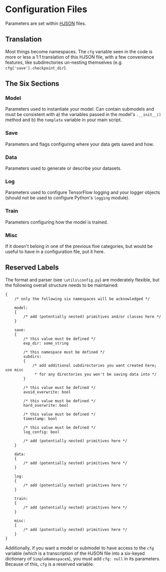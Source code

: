 # Configuration Files
Parameters are set within [HJSON](https://hjson.github.io/) files.

## Translation
Most things become namespaces. The `cfg` variable seen in the code is more or
less a 1:1 translation of this HJSON file, with a few convenience features,
like subdirectories un-nesting themselves (e.g. `cfg['save'].checkpoint_dir`).

## The Six Sections

### Model
Parameters used to instantiate your model. Can contain submodels and must be consistent with a) the variables passed in
the model's `.__init__()` method and b) the `template` variable in your main script.

### Save
Parameters and flags configuring where your data gets saved and how.

### Data
Parameters used to generate or describe your datasets.

### Log
Parameters used to configure TensorFlow logging and your logger objects (should not be used to configure Python's
`logging` module).

### Train
Parameters configuring how the model is trained.

### Misc
If it doesn't belong in one of the previous five categories, but would be useful to have in a configuration file, put
it here.

## Reserved Labels
The format and parser (see `\utils\config.py`) are moderately flexible, but
the following overall structure needs to be maintained:

```HJSON
{
    /* only the following six namespaces will be acknowledged */

    model:
    {
        /* add (potentially nested) primitives and/or classes here */
    }

    save:
    {
        /* this value must be defined */
        exp_dir: some_string

        /* this namespace must be defined */
        subdirs:
        {
            /* add additional subdirectories you want created here; use misc
             * for any directories you won't be saving data into */
        }

        /* this value must be defined */
        avoid_overwrite: bool

        /* this value must be defined */
        hard_overwrite: bool

        /* this value must be defined */
        timestamp: bool

        /* this value must be defined */
        log_config: bool

        /* add (potentially nested) primitives here */
    }

    data:
    {
        /* add (potentially nested) primitives here */
    }

    log:
    {
        /* add (potentially nested) primitives here */
    }

    train:
    {
        /* add (potentially nested) primitives here */
    }

    misc:
    {
        /* add (potentially nested) primitives here */
    }
}

```

Additionally, if you want a model or submodel to have access to the `cfg` variable (which is a transcription of the
HJSON file into a six-keyed dictionary of `SimpleNamespace`s), you must add `cfg: null` in its parameters. Because of
this, `cfg` is a reserved variable.
